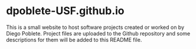 # dpoblete-USF.github.io
This is a small website to host software projects created or worked on by Diego Poblete.
Project files are uploaded to the Github repository and some descriptions for them will be added to this README file.

